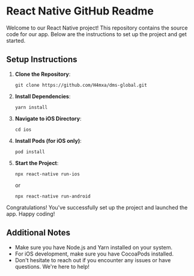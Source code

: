 # React Native GitHub Readme

Welcome to our React Native project! This repository contains the source code for our app. Below are the instructions to set up the project and get started.

## Setup Instructions

1. **Clone the Repository**: 
   ```
   git clone https://github.com/H4mxa/dms-global.git
   ```

2. **Install Dependencies**: 
   ```
   yarn install
   ```

3. **Navigate to iOS Directory**: 
   ```
   cd ios
   ```

4. **Install Pods (for iOS only)**: 
   ```
   pod install
   ```

5. **Start the Project**: 
   ```
   npx react-native run-ios
   ```
   or
   ```
   npx react-native run-android
   ```

Congratulations! You've successfully set up the project and launched the app. Happy coding!

## Additional Notes

- Make sure you have Node.js and Yarn installed on your system.
- For iOS development, make sure you have CocoaPods installed.
- Don't hesitate to reach out if you encounter any issues or have questions. We're here to help!
